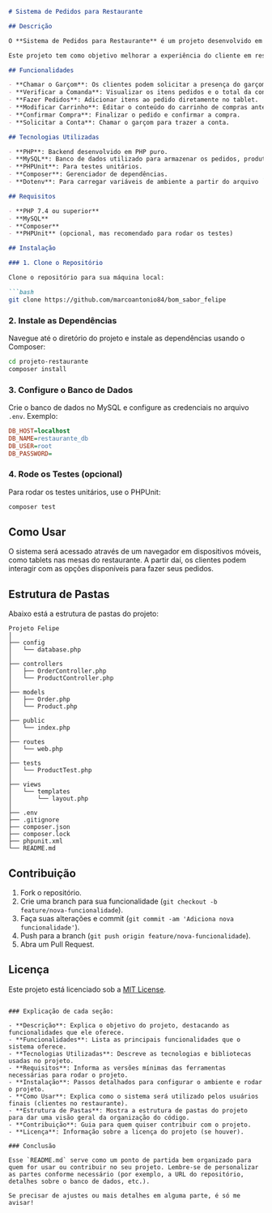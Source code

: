 
```markdown
# Sistema de Pedidos para Restaurante

## Descrição

O **Sistema de Pedidos para Restaurante** é um projeto desenvolvido em **PHP** que permite aos clientes de um restaurante fazer pedidos diretamente de suas mesas, através de tablets. O sistema permite que o cliente faça pedidos de pratos e bebidas, visualize a comanda, adicione itens ao carrinho, modifique o carrinho, confirme a compra e solicite a conta para o garçom. 

Este projeto tem como objetivo melhorar a experiência do cliente em restaurantes, facilitando o processo de pedidos e otimizando o atendimento.

## Funcionalidades

- **Chamar o Garçom**: Os clientes podem solicitar a presença do garçom diretamente pelo sistema.
- **Verificar a Comanda**: Visualizar os itens pedidos e o total da conta.
- **Fazer Pedidos**: Adicionar itens ao pedido diretamente no tablet.
- **Modificar Carrinho**: Editar o conteúdo do carrinho de compras antes de finalizar o pedido.
- **Confirmar Compra**: Finalizar o pedido e confirmar a compra.
- **Solicitar a Conta**: Chamar o garçom para trazer a conta.

## Tecnologias Utilizadas

- **PHP**: Backend desenvolvido em PHP puro.
- **MySQL**: Banco de dados utilizado para armazenar os pedidos, produtos, e usuários.
- **PHPUnit**: Para testes unitários.
- **Composer**: Gerenciador de dependências.
- **Dotenv**: Para carregar variáveis de ambiente a partir do arquivo `.env`.

## Requisitos

- **PHP 7.4 ou superior**
- **MySQL**
- **Composer**
- **PHPUnit** (opcional, mas recomendado para rodar os testes)

## Instalação

### 1. Clone o Repositório

Clone o repositório para sua máquina local:

```bash
git clone https://github.com/marcoantonio84/bom_sabor_felipe
```

### 2. Instale as Dependências

Navegue até o diretório do projeto e instale as dependências usando o Composer:

```bash
cd projeto-restaurante
composer install
```

### 3. Configure o Banco de Dados

Crie o banco de dados no MySQL e configure as credenciais no arquivo `.env`. Exemplo:

```ini
DB_HOST=localhost
DB_NAME=restaurante_db
DB_USER=root
DB_PASSWORD=
```

### 4. Rode os Testes (opcional)

Para rodar os testes unitários, use o PHPUnit:

```bash
composer test
```

## Como Usar

O sistema será acessado através de um navegador em dispositivos móveis, como tablets nas mesas do restaurante. A partir daí, os clientes podem interagir com as opções disponíveis para fazer seus pedidos.

## Estrutura de Pastas

Abaixo está a estrutura de pastas do projeto:

```
Projeto Felipe
│
├── config
│   └── database.php
│
├── controllers
│   ├── OrderController.php
│   └── ProductController.php
│
├── models
│   ├── Order.php
│   └── Product.php
│
├── public
│   └── index.php
│
├── routes
│   └── web.php
│
├── tests
│   └── ProductTest.php
│
├── views
│   └── templates
│       └── layout.php
│
├── .env
├── .gitignore
├── composer.json
├── composer.lock
├── phpunit.xml
└── README.md
```

## Contribuição

1. Fork o repositório.
2. Crie uma branch para sua funcionalidade (`git checkout -b feature/nova-funcionalidade`).
3. Faça suas alterações e commit (`git commit -am 'Adiciona nova funcionalidade'`).
4. Push para a branch (`git push origin feature/nova-funcionalidade`).
5. Abra um Pull Request.

## Licença

Este projeto está licenciado sob a [MIT License](LICENSE).
```

### Explicação de cada seção:

- **Descrição**: Explica o objetivo do projeto, destacando as funcionalidades que ele oferece.
- **Funcionalidades**: Lista as principais funcionalidades que o sistema oferece.
- **Tecnologias Utilizadas**: Descreve as tecnologias e bibliotecas usadas no projeto.
- **Requisitos**: Informa as versões mínimas das ferramentas necessárias para rodar o projeto.
- **Instalação**: Passos detalhados para configurar o ambiente e rodar o projeto.
- **Como Usar**: Explica como o sistema será utilizado pelos usuários finais (clientes no restaurante).
- **Estrutura de Pastas**: Mostra a estrutura de pastas do projeto para dar uma visão geral da organização do código.
- **Contribuição**: Guia para quem quiser contribuir com o projeto.
- **Licença**: Informação sobre a licença do projeto (se houver).

### Conclusão

Esse `README.md` serve como um ponto de partida bem organizado para quem for usar ou contribuir no seu projeto. Lembre-se de personalizar as partes conforme necessário (por exemplo, a URL do repositório, detalhes sobre o banco de dados, etc.).

Se precisar de ajustes ou mais detalhes em alguma parte, é só me avisar!